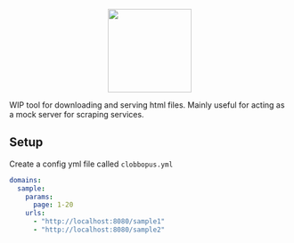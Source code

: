 <p align="center">
<img src="https://assets.pokemon.com/assets/cms2/img/pokedex/full/852.png" height="150" />
</p>
WIP tool for downloading and serving html files.
Mainly useful for acting as a mock server for scraping services.

## Setup

Create a config yml file called `clobbopus.yml`

```yml
domains:
  sample:
    params:
      page: 1-20
    urls:
      - "http://localhost:8080/sample1"
      - "http://localhost:8080/sample2"
```
